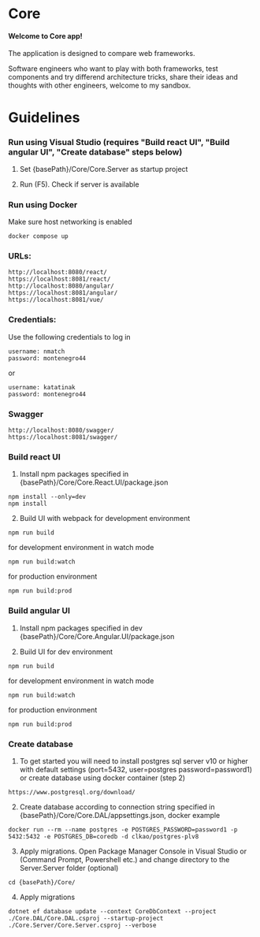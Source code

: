 # Core
<h4>Welcome to Core app!</h4>

<p>The application is designed to compare web frameworks. 
</p>
<p>Software engineers who want to play with both frameworks, test components and try differend architecture tricks, share their ideas and thoughts with other engineers, welcome to my sandbox.</p>


# Guidelines

<h3>Run using Visual Studio (requires "Build react UI", "Build angular UI", "Create database" steps below)</h3>

1. Set {basePath}/Core/Core.Server as startup project

2. Run (F5). Check if server is available

<h3>Run using Docker</h3>

Make sure host networking is enabled

```
docker compose up
```

<h3>URLs:</h3>

```
http://localhost:8080/react/
https://localhost:8081/react/
http://localhost:8080/angular/
https://localhost:8081/angular/
https://localhost:8081/vue/
```

<h3>Credentials:</h3>

Use the following credentials to log in
```
username: nmatch
password: montenegro44
```
or
```
username: katatinak
password: montenegro44
```

<h3>Swagger</h3>

```
http://localhost:8080/swagger/
https://localhost:8081/swagger/
```

<h3>Build react UI</h3>

1. Install npm packages specified in {basePath}/Core/Core.React.UI/package.json
```
npm install --only=dev
npm install
```

2. Build UI with webpack
for development environment
```
npm run build
```
for development environment in watch mode
```
npm run build:watch
```
for production environment
```
npm run build:prod
```

<h3>Build angular UI</h3>

1. Install npm packages specified in dev {basePath}/Core/Core.Angular.UI/package.json

2. Build UI
for dev environment
```
npm run build
```
for development environment in watch mode
```
npm run build:watch
```
for production environment
```
npm run build:prod
```

<h3>Create database</h3>

1. To get started you will need to install postgres sql server v10 or higher with default settings (port=5432, user=postgres password=password1) or create database using docker container (step 2)
```
https://www.postgresql.org/download/
```

2. Create database according to connection string specified in {basePath}/Core/Core.DAL/appsettings.json, docker example

```
docker run --rm --name postgres -e POSTGRES_PASSWORD=password1 -p 5432:5432 -e POSTGRES_DB=coredb -d clkao/postgres-plv8
```

3. Apply migrations. Open Package Manager Console in Visual Studio or (Command Prompt, Powershell etc.) and change directory to the Server.Server folder (optional)
```
cd {basePath}/Core/
```

4. Apply migrations
```
dotnet ef database update --context CoreDbContext --project ./Core.DAL/Core.DAL.csproj --startup-project ./Core.Server/Core.Server.csproj --verbose
```
